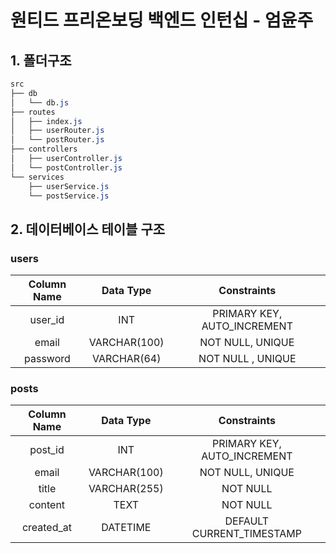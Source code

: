 # 원티드 프리온보딩 백엔드 인턴십 - 엄윤주

## 1. 폴더구조

```css
src
├── db
│   └── db.js
├── routes
│   ├── index.js
│   ├── userRouter.js
│   └── postRouter.js
├── controllers
│   ├── userController.js
│   └── postController.js
└── services
    ├── userService.js
    └── postService.js
```

## 2. 데이터베이스 테이블 구조

### users

| Column Name |  Data Type   |         Constraints         |
| :---------: | :----------: | :-------------------------: |
|   user_id   |     INT      | PRIMARY KEY, AUTO_INCREMENT |
|    email    | VARCHAR(100) |      NOT NULL, UNIQUE       |
|  password   | VARCHAR(64)  |      NOT NULL , UNIQUE      |

### posts

| Column Name |  Data Type   |         Constraints         |
| :---------: | :----------: | :-------------------------: |
|   post_id   |     INT      | PRIMARY KEY, AUTO_INCREMENT |
|    email    | VARCHAR(100) |      NOT NULL, UNIQUE       |
|    title    | VARCHAR(255) |          NOT NULL           |
|   content   |     TEXT     |          NOT NULL           |
| created_at  |   DATETIME   |  DEFAULT CURRENT_TIMESTAMP  |
